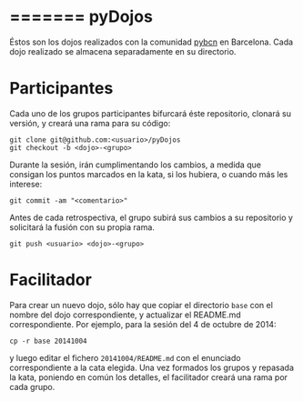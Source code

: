 =======
pyDojos
=======

Éstos son los dojos realizados con la comunidad [pybcn] en Barcelona. Cada dojo realizado se almacena separadamente en su directorio.

Participantes
=============

Cada uno de los grupos participantes bifurcará éste repositorio, clonará su versión, y creará una rama para su código:

    git clone git@github.com:<usuario>/pyDojos
    git checkout -b <dojo>-<grupo>

Durante la sesión, irán cumplimentando los cambios, a medida que consigan los puntos marcados en la kata, si los hubiera, o cuando más les interese:

    git commit -am "<comentario>"

Antes de cada retrospectiva, el grupo subirá sus cambios a su repositorio y solicitará la fusión con su propia rama.

    git push <usuario> <dojo>-<grupo>


Facilitador
===========

Para crear un nuevo dojo, sólo hay que copiar el directorio `base` con el nombre del dojo correspondiente, y actualizar el README.md correspondiente. Por ejemplo, para la sesión del 4 de octubre de 2014:

    cp -r base 20141004

y luego editar el fichero `20141004/README.md` con el enunciado correspondiente a la cata elegida.
Una vez formados los grupos y repasada la kata, poniendo en común los detalles, el facilitador creará una rama por cada grupo.

[pybcn]: http://pybcn.org
